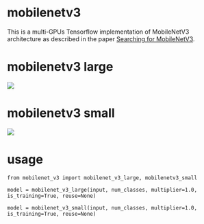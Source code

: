 # mobilenetv3
This is a multi-GPUs Tensorflow implementation of MobileNetV3 architecture as described in the paper [Searching for MobileNetV3](https://arxiv.org/pdf/1905.02244.pdf).

# mobilenetv3 large
![](https://i.imgur.com/wZwftDB.png)
# mobilenetv3 small
![](https://i.imgur.com/xO6fFwY.png)
# usage
    from mobilenet_v3 import mobilenet_v3_large, mobilenetv3_small
    
    model = mobilenet_v3_large(input, num_classes, multiplier=1.0, is_training=True, reuse=None)
    
    model = mobilenet_v3_small(input, num_classes, multiplier=1.0, is_training=True, reuse=None)
